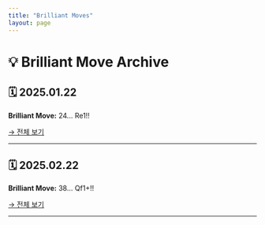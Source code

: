 ```yaml
---
title: "Brilliant Moves"
layout: page
---
```


# 💡 Brilliant Move Archive

## 🗓 2025.01.22
**Brilliant Move:** 24... Re1!!

[→ 전체 보기](_posts/brilliant-2025.01.22.md)

---

## 🗓 2025.02.22
**Brilliant Move:** 38... Qf1+!!

[→ 전체 보기](_posts/brilliant-2025.02.22.md)

---

